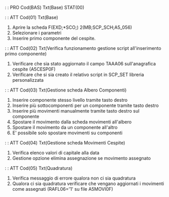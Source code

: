  :  : PRO Cod(BAS) Txt(Base) STAT(00)

 :  : ATT Cod(01) Txt(Base)
01. Aprire la scheda F(EXD;*SCO;) 2(MB;SCP_SCH;A5_056)
02. Selezionare i parametri
03. Inserire primo componente del cespite.

 :  : ATT Cod(02) Txt(Verifica funzionamento gestione script all'inserimento primo componente)
01. Verificare che sia stato aggiornato il campo TAAA06 sull'anagrafica cespite (A5CESP0F)
02. Verificare che si sia creato il relativo script in SCP_SET libreria personalizzata

 :  : ATT Cod(03) Txt(Gestione scheda Albero Componenti)
01. Inserire componente stesso livello tramite tasto destro
02. Inserire più sottocomponenti per un componente tramite tasto destro
03. Inserire più movimenti manualmente tramite tasto destro sul componente
04. Spostare il movimento dalla scheda movimenti all'albero
05. Spostare il movimento da un componente all'altro
06. E' possibile solo spostare movimenti su componenti

 :  : ATT Cod(04) Txt(Gestione scheda Movimenti Cespite)
01. Verifica elenco valori di capitale alla data
02. Gestione opzione elimina assegnazione se movimento assegnato

 :  : ATT Cod(05) Txt(Quadratura)
01. Verifica messaggio di errore qualora non ci sia quadratura
02. Qualora ci sia quadratura verificare che vengano aggiornati i movimenti come assegnati (RAFL06='1' su file A5MOVI0F)
